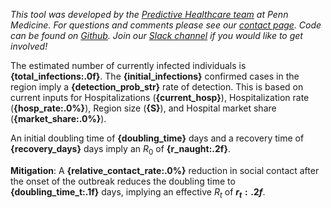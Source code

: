 *This tool was developed by the [Predictive Healthcare team](http://predictivehealthcare.pennmedicine.org/) at Penn Medicine. For questions and comments please see our [contact page](http://predictivehealthcare.pennmedicine.org/contact/).
Code can be found on [Github](https://github.com/CodeForPhilly/chime).
Join our [Slack channel](https://codeforphilly.org/chat?channel=covid19-chime-penn) if you would like to get involved!*

The estimated number of currently infected individuals is **{total_infections:.0f}**.
The **{initial_infections}** confirmed cases in the region imply a **{detection_prob_str}** rate of detection. This is based on current inputs for Hospitalizations (**{current_hosp}**), Hospitalization rate (**{hosp_rate:.0%}**), Region size (**{S}**), and Hospital market share (**{market_share:.0%}**).

An initial doubling time of **{doubling_time}** days and a recovery time of **{recovery_days}** days imply an $R_0$ of **{r_naught:.2f}**.

**Mitigation**: A **{relative_contact_rate:.0%}** reduction in social contact after the onset of the
outbreak reduces the doubling time to **{doubling_time_t:.1f}** days, implying an effective $R_t$ of **${r_t:.2f}$**.
